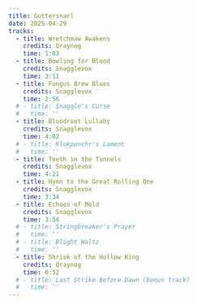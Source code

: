 ```yaml
---
title: Guttersnarl
date: 2025-04-29
tracks:
  - title: Wretchmaw Awakens
    credits: Qraynog
    time: 1:03
  - title: Bowling for Blood
    credits: Snagglevox
    time: 3:11
  - title: Fungus Brew Blues
    credits: Snagglevox
    time: 2:56
  # - title: Snaggle's Curse
  #   time: ''
  - title: Bloodroot Lullaby
    credits: Snagglevox
    time: 4:02
  # - title: Klokpunchr's Lament
  #   time: ''
  - title: Teeth in the Tunnels
    credits: Snagglevox
    time: 4:21
  - title: Hymn to the Great Rolling One
    credits: Snagglevox
    time: 3:34
  - title: Echoes of Mold
    credits: Snagglevox
    time: 3:54
  # - title: Stringbreaker's Prayer
  #   time: ''
  # - title: Blight Waltz
  #   time: ''
  - title: Shriek of the Hollow King
    credits: Qraynog
    time: 0:52
  # - title: Last Strike Before Dawn (bonus track)
  #   time: ''
---
```


